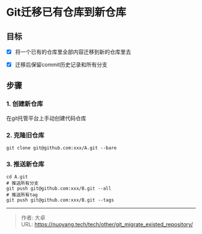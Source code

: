 # Git迁移已有仓库到新仓库


## 目标

- [x] 将一个已有的仓库里全部内容迁移到新的仓库里去

- [x] 迁移后保留commit历史记录和所有分支



## 步骤

### 1. 创建新仓库

在git托管平台上手动创建代码仓库



### 2. 克隆旧仓库

```
git clone git@github.com:xxx/A.git --bare
```



### 3. 推送新仓库

```
cd A.git
# 推送所有分支
git push git@github.com:xxx/B.git --all
# 推送所有tag
git push git@github.com:xxx/B.git --tags
```



---

> 作者: 大卓  
> URL: https://nuoyang.tech/tech/other/git_migrate_existed_repository/  

